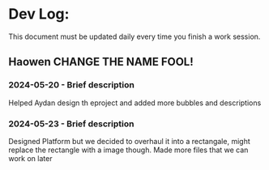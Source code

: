 # Dev Log:

This document must be updated daily every time you finish a work session.

## Haowen CHANGE THE NAME FOOL!

### 2024-05-20 - Brief description
Helped Aydan design th eproject and added more bubbles and descriptions

### 2024-05-23 - Brief description
Designed Platform but we decided to overhaul it into a rectangale, might replace the rectangle with a image though.
Made more files that we can work on later

